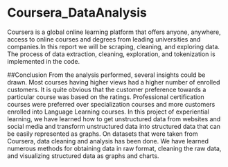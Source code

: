 # Coursera_DataAnalysis
Coursera is a global online learning platform that offers anyone, anywhere, access to online courses and degrees from leading universities and companies.In this report we will be scraping, cleaning, and exploring data. The process of data extraction, cleaning, exploration, and tokenization is implemented in the code.

##Conclusion
From the analysis performed, several insights could be drawn. Most courses having higher views had a higher number of enrolled customers. It is quite obvious that the customer preference towards a particular course was based on the ratings. Professional certification courses were preferred over specialization courses and more customers enrolled into Language Learning courses.
In this project of experiential learning, we have learned how to get unstructured data from websites and social media and transform unstructured data into structured data that can be easily represented as graphs. On datasets that were taken from Coursera, data cleaning and analysis has been done. We have learned numerous methods for obtaining data in raw format, cleaning the raw data, and visualizing structured data as graphs and charts.

